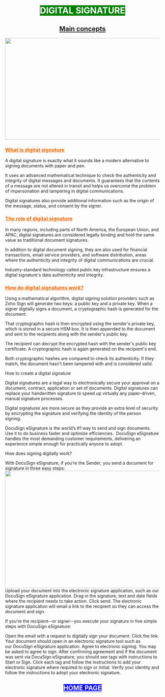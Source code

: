 <h1 style="text-align: center;"><span style="background-color: #008000; color: #ffffff;">DIGITAL SIGNATURE</span></h1>
<h2 style="text-align: center;"><span style="text-decoration: underline; background-color: #ffffff;">Main concepts</span></h2>
<img src="https://www.globalsign.com/application/files/3515/8885/5116/electronic_signature_vs_digital_signature.jpg"  width="630"   height="330">
<section class="common content-area">
<div class="content-wrap bottom-animated animated middle-animated top-animated">
<h3><span style="text-decoration: underline;"><span style="color: #ff6600; text-decoration: underline;">What is digital signature</span></span></h3>
<p>A digital signature is exactly what it sounds like a modern alternative to signing documents with paper and pen.</p>
<p>It uses an advanced mathematical technique to check the authenticity and integrity of digital messages and documents. It guarantees that the contents of a message are not altered in transit and helps us overcome the problem of impersonation and tampering in digital communications.</p>
<p>Digital signatures also provide additional information such as the origin of the message, status, and consent by the signer.</p>
</div>
</section>
<section class="common content-area even">
<div class="content-wrap bottom-animated animated middle-animated top-animated">
<h3><span style="text-decoration: underline;"><span style="color: #ff6600; text-decoration: underline;">The role of digital signature</span></span></h3>
<p>In many regions, including parts of North America, the European Union, and APAC, digital signatures are considered legally binding and hold the same value as traditional document signatures.</p>
<p>In addition to digital document signing, they are also used for financial transactions, email service providers, and software distribution, areas where the authenticity and integrity of digital communications are crucial.</p>
<p>Industry-standard technology called public key infrastructure ensures a digital signature's data authenticity and integrity.</p>
</div>
</section>
<section class="common content-area">
<div class="content-wrap bottom-animated animated middle-animated top-animated">
<h3><span style="text-decoration: underline;"><span style="color: #ff6600; text-decoration: underline;">How do digital signatures work?</span></span></h3>
<p>Using a mathematical algorithm, digital signing solution providers such as Zoho Sign will generate two keys: a public key and a private key. When a signer digitally signs a document, a cryptographic hash is generated for the document.</p>
<p>That cryptographic hash is then encrypted using the sender's private key, which is stored in a secure HSM box. It is then appended to the document and sent to the recipients along with the sender's public key.</p>
<p>The recipient can decrypt the encrypted hash with the sender's public key certificate. A cryptographic hash is again generated on the recipient's end.</p>
<p>Both cryptographic hashes are compared to check its authenticity. If they match, the document hasn't been tampered with and is considered valid.</p>
</div>
</section>
How to create a digital signature

Digital signatures are a legal way to electronically secure your approval on a document, contract, application or set of documents. Digital signatures can replace your handwritten signature to speed up virtually any paper-driven, manual signature processes.

Digital signatures are more secure as they provide an extra level of security by encrypting the signature and verifying the identity of the person signing.  

DocuSign eSignature is the world’s #1 way to send and sign documents.  Use it to do business faster and optimize efficiencies.  DocuSign eSignature handles the most demanding customer requirements, delivering an experience simple enough for practically anyone to adopt.

How does signing digitally work?

With DocuSign eSignature, if you’re the Sender, you send a document for signature in three easy steps:
<img src="https://zonavalue.com/wp-content/uploads/2019/12/docusign.jpg"  width="630"   height="380">
Upload your document into the electronic signature application, such as our DocuSign eSignature application.
Drag in the signature, text and date fields where the recipient needs to take action.
Click send. The electronic signature application will email a link to the recipient so they can access the document and sign.

If you’re the recipient--or signer--you execute your signature in five simple steps with DocuSign eSignature:

Open the email with a request to digitally sign your document.
Click the link. Your document should open in an electronic signature tool such as our DocuSign eSignature application.
Agree to electronic signing. You may be asked to agree to sign. After confirming agreement and if the document was sent via DocuSign eSignature, you should see tags with instructions to Start or Sign.
Click each tag and follow the instructions to add your electronic signature where required to sign or initial.
Verify your identity and follow the instructions to adopt your electronic signature.


<h2 style="text-align: center;"><span style="background-color: #0000ff; color: #ffffff;"><a style="background-color: #0000ff; color: #ffffff;" href="https://jaimuspl21.github.io/CYBER-SECURITY/index.html">HOME PAGE</a></span></h2>



